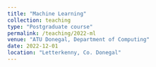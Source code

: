 ```yaml
---
title: "Machine Learning"
collection: teaching
type: "Postgraduate course"
permalink: /teaching/2022-ml
venue: "ATU Donegal, Department of Computing"
date: 2022-12-01
location: "Letterkenny, Co. Donegal"
---
```

